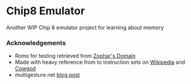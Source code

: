 # Chip8 Emulator

Another WIP Chip 8 emulator project for learning about memory

### Acknowledgements
  - Roms for testing retrieved from [Zophar's Domain](https://www.zophar.net/pdroms/chip8/chip-8-games-pack.html)
  - Made with heavy reference from to instruction sets on [Wikipedia](https://en.wikipedia.org/wiki/CHIP-8) and [Cowgod](http://devernay.free.fr/hacks/chip8/C8TECH10.HTM)
  - multigesture.net [blog post](http://www.multigesture.net/articles/how-to-write-an-emulator-chip-8-interpreter/)